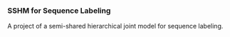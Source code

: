 ### SSHM for Sequence Labeling
A project of a semi-shared hierarchical joint model for sequence labeling.
